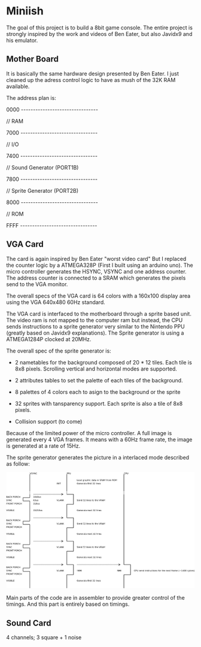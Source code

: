 # Miniish

The goal of this project is to build a 8bit game console. The entire project is
strongly inspired by the work and videos of Ben Eater, but also Javidx9 and his
emulator.

## Mother Board

It is basically the same hardware design presented by Ben Eater. I just cleaned
up the adress control logic to have as mush of the 32K RAM available.

The address plan is:

0000 --------------------------------

//   RAM

7000 --------------------------------

//   I/O

7400 --------------------------------

//   Sound Generator (PORT1B)

7800 --------------------------------

//   Sprite Generator (PORT2B)

8000 --------------------------------

//   ROM

FFFF --------------------------------

## VGA Card

The card is again inspired by Ben Eater "worst video card" But I replaced the
counter logic by a ATMEGA328P (First I built using an arduino uno). The micro
controller generates the HSYNC, VSYNC and one address counter. The address counter
is connected to a SRAM which generates the pixels send to the VGA monitor.

The overall specs of the VGA card is 64 colors with a 160x100 display area using
the VGA 640x480 60Hz standard.

The VGA card is interfaced to the motherboard through a sprite based unit. The
video ram is not mapped to the computer ram but instead, the CPU sends instructions
to a sprite generator very similar to the Nintendo PPU (greatly based on Javidx9
explanations). The Sprite generator is using a ATMEGA1284P clocked at 20MHz.

The overall spec of the sprite generator is:

* 2 nametables for the background composed of 20 * 12 tiles. Each tile is 8x8
pixels. Scrolling vertical and horizontal modes are supported.

* 2 attributes tables to set the palette of each tiles of the background.

* 8 palettes of 4 colors each to asign to the background or the sprite

* 32 sprites with tansparency support. Each sprite is also a tile of 8x8 pixels.

* Collision support (to come)

Because of the limited power of the micro controller. A full image is generated
every 4 VGA frames. It means with a 60Hz frame rate, the image is generated at a rate of 15Hz.

The sprite generator generates the picture in a interlaced mode described as follow:

![PPU signals](https://github.com/RomualdRousseau/Miniish/blob/main/Material/PPU%20signals.png)

Main parts of the code are in assembler to provide greater control of the timings.
And this part is entirely based on timings.

## Sound Card

4 channels; 3 square + 1 noise


